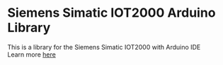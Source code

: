 # Siemens Simatic IOT2000 Arduino Library
This is a library for the Siemens Simatic IOT2000 with Arduino IDE<br>
Learn more <a href="https://domi04151309.github.io/Arduino/IOT2000.html">here</a>
